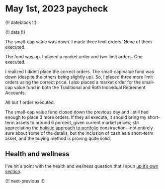 # May 1st, 2023 paycheck

{!! dateblock !!}

{!! data !!}

The small-cap value was down. I made three limit orders. None of them executed.

The fund was up. I placed a market order and two limit orders. One executed.

I realized I didn’t place the correct orders. The small-cap value fund was down (despite the others being slightly up). So, I placed three more limit orders using the correct price. I also placed a market order for the small-cap value fund in both the Traditional and Roth Individual Retirement Accounts.

All but 1 order executed.

The small-cap value fund closed down the previous day and I still had enough to place 3 more orders. If they all execute, it should bring my short-term assets to around 6 percent, given current market prices; still appreciating the [holistic approach to portfolio](/essays-and-editorials/finances/the-universal-portfolio/) construction—not entirely sure about some of the details, but the inclusion of cash as a short-term asset, and the buying method is proving quite solid.


## Health and wellness

I’ve hit a point with the health and wellness question that I spun [up it’s own section](/experiences/health-and-wellness/).

{!! next-previous !!}
